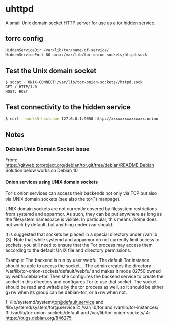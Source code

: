 # uhttpd

A small Unix domain socket HTTP server for use as a tor hidden service.

## torrc config

```bash
HiddenServiceDir /var/lib/tor/name-of-service/
HiddenServicePort 80 unix:/var/lib/tor-onion-sockets/httpd.sock
```

## Test the Unix domain socket

```bash
$ socat - UNIX-CONNECT:/var/lib/tor-onion-sockets//httpd.sock
GET / HTTP/1.0
HOST: HOST
```

## Test connectivity to the hidden service

```bash
$ curl --socks5-hostname 127.0.0.1:9050 http://xxxxxxxxxxxxxxx.onion
```

## Notes

### Debian Unix Domain Socket Issue

From: https://gitweb.torproject.org/debian/tor.git/tree/debian/README.Debian
Solution below works on Debian 10

#### Onion services using UNIX domain sockets

Tor's onion services can access their backends not only via TCP but also
via UNIX domain sockets (see also the tor(1) manpage).

UNIX domain sockets are not currently covered by filesystem restrictions
from systemd and apparmor.  As such, they can be put anywhere as long as
the filesystem namespace is visible.  In particular, this means /home
does not work by default, but anything under /var should.

It is suggested that sockets be placed in a special directory under
/var/lib [3].  Note that while systemd and apparmor do not currently
limit access to sockets, you still need to ensure that the Tor
process may access them according to the default UNIX file and directory
permissions.

Example: The backend is run by user webfu.  The default Tor instance
  should be able to access the socket.
  .
  The admin creates the directory /var/lib/tor-onion-sockets/default/webfu/
  and makes it mode 02750 owned by webfu:debian-tor.  Then she configures
  the backend service to create the socket in this directory and
  configures Tor to use that socket.  The socket should be read and
  writable by the tor process as well, so it should be either g+rw when
  its group can be debian-tor, or a+rw when not.


1: /lib/systemd/system/tor@default.service and
   /lib/systemd/system/tor@.service
2: /var/lib/tor and
   /var/lib/tor-instances/<instancename>
3: /var/lib/tor-onion-sockets/default and
   /var/lib/tor-onion-sockets/<instancename>
4: https://bugs.debian.org/846275

